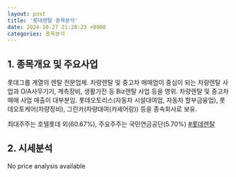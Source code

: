 ```yaml
---
layout: post
title: '롯데렌탈 종목분석'
date: 2024-10-27 21:20:23 +0900
categories: 종목분석
---
```


## 1. 종목개요 및 주요사업

롯데그룹 계열의 렌탈 전문업체. 차량렌탈 및 중고차 매매업이 중심이 되는 차량렌탈 사업과 O/A사무기기, 계측장비, 생활가전 등 Biz렌탈 사업 등을 영위. 차량렌탈 및 중고차 매매 사업 매출이 대부분임. 롯데오토리스(자동차 시설대여업, 자동차 할부금융업), 롯데오토케어(차량정비), 그린카(차량대여(카셰어링)) 등을 종속회사로 보유.

최대주주는 호텔롯데 외(60.67%), 주요주주는 국민연금공단(5.70%)
[#롯데렌탈](#)

## 2. 시세분석

No price analysis available
